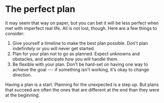 # The perfect plan

It may seem that way on paper, but you can bet it will be less perfect when met with imperfect real life. All is not lost, though. Here are a few things to consider:

1. Give yourself a timeline to make the best plan possible. Don't plan indefinitely or you will never get started.
2. Plan for your plan not to go as planned. Expect unknowns and obstacles, and anticipate how you will handle them.
3. Be flexible with your plan. Don't be hard-set on having one way to achieve the goal --- if something isn't working, it's okay to change direction.

Having a plan is a start. Planning for the unexpected is a step up. But plans that succeed are often the ones that are different at the end than they were at the beginning.
